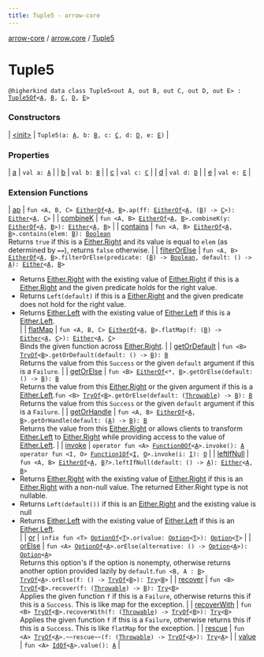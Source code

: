 ```yaml
---
title: Tuple5 - arrow-core
---
```


[arrow-core](../../index.html) / [arrow.core](../index.html) / [Tuple5](./index.html)

# Tuple5

`@higherkind data class Tuple5<out A, out B, out C, out D, out E> : `[`Tuple5Of`](../-tuple5-of.html)`<`[`A`](index.html#A)`, `[`B`](index.html#B)`, `[`C`](index.html#C)`, `[`D`](index.html#D)`, `[`E`](index.html#E)`>`

### Constructors

| [&lt;init&gt;](-init-.html) | `Tuple5(a: `[`A`](index.html#A)`, b: `[`B`](index.html#B)`, c: `[`C`](index.html#C)`, d: `[`D`](index.html#D)`, e: `[`E`](index.html#E)`)` |

### Properties

| [a](a.html) | `val a: `[`A`](index.html#A) |
| [b](b.html) | `val b: `[`B`](index.html#B) |
| [c](c.html) | `val c: `[`C`](index.html#C) |
| [d](d.html) | `val d: `[`D`](index.html#D) |
| [e](e.html) | `val e: `[`E`](index.html#E) |

### Extension Functions

| [ap](../arrow.-kind/ap.html) | `fun <A, B, C> `[`EitherOf`](../-either-of.html)`<`[`A`](../arrow.-kind/ap.html#A)`, `[`B`](../arrow.-kind/ap.html#B)`>.ap(ff: `[`EitherOf`](../-either-of.html)`<`[`A`](../arrow.-kind/ap.html#A)`, (`[`B`](../arrow.-kind/ap.html#B)`) -> `[`C`](../arrow.-kind/ap.html#C)`>): `[`Either`](../-either/index.html)`<`[`A`](../arrow.-kind/ap.html#A)`, `[`C`](../arrow.-kind/ap.html#C)`>` |
| [combineK](../arrow.-kind/combine-k.html) | `fun <A, B> `[`EitherOf`](../-either-of.html)`<`[`A`](../arrow.-kind/combine-k.html#A)`, `[`B`](../arrow.-kind/combine-k.html#B)`>.combineK(y: `[`EitherOf`](../-either-of.html)`<`[`A`](../arrow.-kind/combine-k.html#A)`, `[`B`](../arrow.-kind/combine-k.html#B)`>): `[`Either`](../-either/index.html)`<`[`A`](../arrow.-kind/combine-k.html#A)`, `[`B`](../arrow.-kind/combine-k.html#B)`>` |
| [contains](../arrow.-kind/contains.html) | `fun <A, B> `[`EitherOf`](../-either-of.html)`<`[`A`](../arrow.-kind/contains.html#A)`, `[`B`](../arrow.-kind/contains.html#B)`>.contains(elem: `[`B`](../arrow.-kind/contains.html#B)`): `[`Boolean`](https://kotlinlang.org/api/latest/jvm/stdlib/kotlin/-boolean/index.html)<br>Returns `true` if this is a [Either.Right](../-either/-right/index.html) and its value is equal to `elem` (as determined by `==`), returns `false` otherwise. |
| [filterOrElse](../arrow.-kind/filter-or-else.html) | `fun <A, B> `[`EitherOf`](../-either-of.html)`<`[`A`](../arrow.-kind/filter-or-else.html#A)`, `[`B`](../arrow.-kind/filter-or-else.html#B)`>.filterOrElse(predicate: (`[`B`](../arrow.-kind/filter-or-else.html#B)`) -> `[`Boolean`](https://kotlinlang.org/api/latest/jvm/stdlib/kotlin/-boolean/index.html)`, default: () -> `[`A`](../arrow.-kind/filter-or-else.html#A)`): `[`Either`](../-either/index.html)`<`[`A`](../arrow.-kind/filter-or-else.html#A)`, `[`B`](../arrow.-kind/filter-or-else.html#B)`>`
* Returns [Either.Right](../-either/-right/index.html) with the existing value of [Either.Right](../-either/-right/index.html) if this is a [Either.Right](../-either/-right/index.html) and the given predicate holds for the right value.
* Returns `Left(default)` if this is a [Either.Right](../-either/-right/index.html) and the given predicate does not hold for the right value.
* Returns [Either.Left](../-either/-left/index.html) with the existing value of [Either.Left](../-either/-left/index.html) if this is a [Either.Left](../-either/-left/index.html).
<br> |
| [flatMap](../arrow.-kind/flat-map.html) | `fun <A, B, C> `[`EitherOf`](../-either-of.html)`<`[`A`](../arrow.-kind/flat-map.html#A)`, `[`B`](../arrow.-kind/flat-map.html#B)`>.flatMap(f: (`[`B`](../arrow.-kind/flat-map.html#B)`) -> `[`Either`](../-either/index.html)`<`[`A`](../arrow.-kind/flat-map.html#A)`, `[`C`](../arrow.-kind/flat-map.html#C)`>): `[`Either`](../-either/index.html)`<`[`A`](../arrow.-kind/flat-map.html#A)`, `[`C`](../arrow.-kind/flat-map.html#C)`>`<br>Binds the given function across [Either.Right](../-either/-right/index.html). |
| [getOrDefault](../arrow.-kind/get-or-default.html) | `fun <B> `[`TryOf`](../-try-of.html)`<`[`B`](../arrow.-kind/get-or-default.html#B)`>.getOrDefault(default: () -> `[`B`](../arrow.-kind/get-or-default.html#B)`): `[`B`](../arrow.-kind/get-or-default.html#B)<br>Returns the value from this `Success` or the given `default` argument if this is a `Failure`. |
| [getOrElse](../arrow.-kind/get-or-else.html) | `fun <B> `[`EitherOf`](../-either-of.html)`<*, `[`B`](../arrow.-kind/get-or-else.html#B)`>.getOrElse(default: () -> `[`B`](../arrow.-kind/get-or-else.html#B)`): `[`B`](../arrow.-kind/get-or-else.html#B)<br>Returns the value from this [Either.Right](../-either/-right/index.html) or the given argument if this is a [Either.Left](../-either/-left/index.html).`fun <B> `[`TryOf`](../-try-of.html)`<`[`B`](../arrow.-kind/get-or-else.html#B)`>.getOrElse(default: (`[`Throwable`](https://kotlinlang.org/api/latest/jvm/stdlib/kotlin/-throwable/index.html)`) -> `[`B`](../arrow.-kind/get-or-else.html#B)`): `[`B`](../arrow.-kind/get-or-else.html#B)<br>Returns the value from this `Success` or the given `default` argument if this is a `Failure`. |
| [getOrHandle](../arrow.-kind/get-or-handle.html) | `fun <A, B> `[`EitherOf`](../-either-of.html)`<`[`A`](../arrow.-kind/get-or-handle.html#A)`, `[`B`](../arrow.-kind/get-or-handle.html#B)`>.getOrHandle(default: (`[`A`](../arrow.-kind/get-or-handle.html#A)`) -> `[`B`](../arrow.-kind/get-or-handle.html#B)`): `[`B`](../arrow.-kind/get-or-handle.html#B)<br>Returns the value from this [Either.Right](../-either/-right/index.html) or allows clients to transform [Either.Left](../-either/-left/index.html) to [Either.Right](../-either/-right/index.html) while providing access to the value of [Either.Left](../-either/-left/index.html). |
| [invoke](../arrow.-kind/invoke.html) | `operator fun <A> `[`Function0Of`](../-function0-of.html)`<`[`A`](../arrow.-kind/invoke.html#A)`>.invoke(): `[`A`](../arrow.-kind/invoke.html#A)<br>`operator fun <I, O> `[`Function1Of`](../-function1-of.html)`<`[`I`](../arrow.-kind/invoke.html#I)`, `[`O`](../arrow.-kind/invoke.html#O)`>.invoke(i: `[`I`](../arrow.-kind/invoke.html#I)`): `[`O`](../arrow.-kind/invoke.html#O) |
| [leftIfNull](../arrow.-kind/left-if-null.html) | `fun <A, B> `[`EitherOf`](../-either-of.html)`<`[`A`](../arrow.-kind/left-if-null.html#A)`, `[`B`](../arrow.-kind/left-if-null.html#B)`?>.leftIfNull(default: () -> `[`A`](../arrow.-kind/left-if-null.html#A)`): `[`Either`](../-either/index.html)`<`[`A`](../arrow.-kind/left-if-null.html#A)`, `[`B`](../arrow.-kind/left-if-null.html#B)`>`
* Returns [Either.Right](../-either/-right/index.html) with the existing value of [Either.Right](../-either/-right/index.html) if this is an [Either.Right](../-either/-right/index.html) with a non-null value. The returned Either.Right type is not nullable.
* Returns `Left(default())` if this is an [Either.Right](../-either/-right/index.html) and the existing value is null
* Returns [Either.Left](../-either/-left/index.html) with the existing value of [Either.Left](../-either/-left/index.html) if this is an [Either.Left](../-either/-left/index.html).
<br> |
| [or](../arrow.-kind/or.html) | `infix fun <T> `[`OptionOf`](../-option-of.html)`<`[`T`](../arrow.-kind/or.html#T)`>.or(value: `[`Option`](../-option/index.html)`<`[`T`](../arrow.-kind/or.html#T)`>): `[`Option`](../-option/index.html)`<`[`T`](../arrow.-kind/or.html#T)`>` |
| [orElse](../arrow.-kind/or-else.html) | `fun <A> `[`OptionOf`](../-option-of.html)`<`[`A`](../arrow.-kind/or-else.html#A)`>.orElse(alternative: () -> `[`Option`](../-option/index.html)`<`[`A`](../arrow.-kind/or-else.html#A)`>): `[`Option`](../-option/index.html)`<`[`A`](../arrow.-kind/or-else.html#A)`>`<br>Returns this option's if the option is nonempty, otherwise returns another option provided lazily by `default`.`fun <B, A : `[`B`](../arrow.-kind/or-else.html#B)`> `[`TryOf`](../-try-of.html)`<`[`A`](../arrow.-kind/or-else.html#A)`>.orElse(f: () -> `[`TryOf`](../-try-of.html)`<`[`B`](../arrow.-kind/or-else.html#B)`>): `[`Try`](../-try/index.html)`<`[`B`](../arrow.-kind/or-else.html#B)`>` |
| [recover](../arrow.-kind/recover.html) | `fun <B> `[`TryOf`](../-try-of.html)`<`[`B`](../arrow.-kind/recover.html#B)`>.recover(f: (`[`Throwable`](https://kotlinlang.org/api/latest/jvm/stdlib/kotlin/-throwable/index.html)`) -> `[`B`](../arrow.-kind/recover.html#B)`): `[`Try`](../-try/index.html)`<`[`B`](../arrow.-kind/recover.html#B)`>`<br>Applies the given function `f` if this is a `Failure`, otherwise returns this if this is a `Success`. This is like map for the exception. |
| [recoverWith](../arrow.-kind/recover-with.html) | `fun <B> `[`TryOf`](../-try-of.html)`<`[`B`](../arrow.-kind/recover-with.html#B)`>.recoverWith(f: (`[`Throwable`](https://kotlinlang.org/api/latest/jvm/stdlib/kotlin/-throwable/index.html)`) -> `[`TryOf`](../-try-of.html)`<`[`B`](../arrow.-kind/recover-with.html#B)`>): `[`Try`](../-try/index.html)`<`[`B`](../arrow.-kind/recover-with.html#B)`>`<br>Applies the given function `f` if this is a `Failure`, otherwise returns this if this is a `Success`. This is like `flatMap` for the exception. |
| [rescue](../arrow.-kind/rescue.html) | `fun <A> `[`TryOf`](../-try-of.html)`<`[`A`](../arrow.-kind/rescue.html#A)`>.~~rescue~~(f: (`[`Throwable`](https://kotlinlang.org/api/latest/jvm/stdlib/kotlin/-throwable/index.html)`) -> `[`TryOf`](../-try-of.html)`<`[`A`](../arrow.-kind/rescue.html#A)`>): `[`Try`](../-try/index.html)`<`[`A`](../arrow.-kind/rescue.html#A)`>` |
| [value](../arrow.-kind/value.html) | `fun <A> `[`IdOf`](../-id-of.html)`<`[`A`](../arrow.-kind/value.html#A)`>.value(): `[`A`](../arrow.-kind/value.html#A) |

